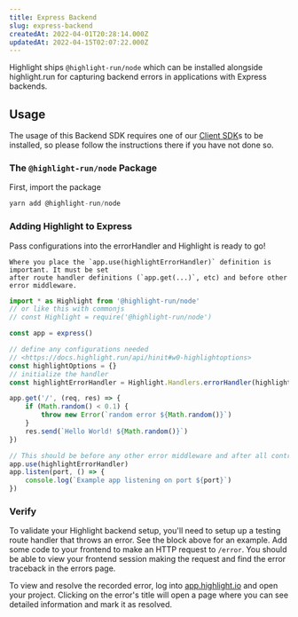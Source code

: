 ```yaml
---
title: Express Backend
slug: express-backend
createdAt: 2022-04-01T20:28:14.000Z
updatedAt: 2022-04-15T02:07:22.000Z
---
```


Highlight ships `@highlight-run/node` which can be installed alongside highlight.run for capturing backend errors in applications with Express backends.

## Usage

The usage of this Backend SDK requires one of our [Client SDK](../1_overview.md#for-your-frontend)s to be installed, so please follow the instructions there if you have not done so.

### The `@highlight-run/node` Package

First, import the package

```typescript
yarn add @highlight-run/node
```

### Adding Highlight to Express

Pass configurations into the errorHandler and Highlight is ready to go!


```hint
Where you place the `app.use(highlightErrorHandler)` definition is important. It must be set
after route handler definitions (`app.get(...)`, etc) and before other error middleware. 
```


```typescript
import * as Highlight from '@highlight-run/node'
// or like this with commonjs
// const Highlight = require('@highlight-run/node')

const app = express()

// define any configurations needed
// <https://docs.highlight.run/api/hinit#w0-highlightoptions>
const highlightOptions = {}
// initialize the handler
const highlightErrorHandler = Highlight.Handlers.errorHandler(highlightOptions)

app.get('/', (req, res) => {
    if (Math.random() < 0.1) {
        throw new Error(`random error ${Math.random()}`)
    }
    res.send(`Hello World! ${Math.random()}`)
})

// This should be before any other error middleware and after all controllers (route definitions)
app.use(highlightErrorHandler)
app.listen(port, () => {
    console.log(`Example app listening on port ${port}`)
})
```

### Verify

To validate your Highlight backend setup, you'll need to setup up a testing route handler that throws an error. See the block above for an example. Add some code to your frontend to make an HTTP request
to `/error`. You should be able to view your
frontend session making the request and find the error
traceback in the errors page.

To view and resolve the recorded error, log into [app.highlight.io](http://app.highlight.io/) and open your project. Clicking on the error's title will open a page where you can see detailed information and mark it as resolved.
